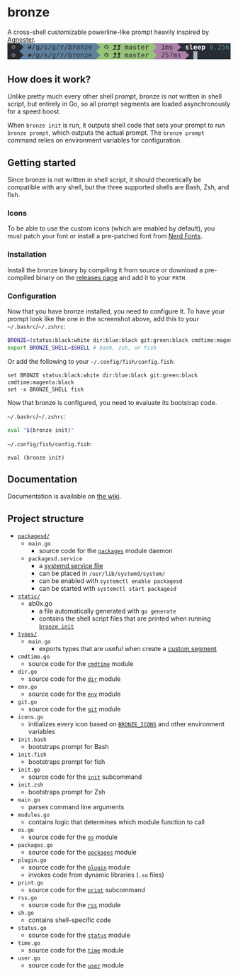 # bronze
A cross-shell customizable powerline-like prompt heavily inspired by [Agnoster](https://github.com/agnoster/agnoster-zsh-theme).<br/>
![](./sleep.png)

## How does it work?
Unlike pretty much every other shell prompt, bronze is not written in shell script, but entirely in Go, so all prompt segments are loaded asynchronously for a speed boost.

When `bronze init` is run, it outputs shell code that sets your prompt to run `bronze prompt`, which outputs the actual prompt. The `bronze prompt` command relies on environment variables for configuration.

## Getting started
Since bronze is not written in shell script, it should theoretically be compatible with any shell, but the three supported shells are Bash, Zsh, and fish.

### Icons
To be able to use the custom icons (which are enabled by default), you must patch your font or install a pre-patched font from [Nerd Fonts](https://github.com/ryanoasis/nerd-fonts).

### Installation
Install the bronze binary by compiling it from source or download a pre-compiled binary on the [releases page](https://github.com/reujab/bronze/releases) and add it to your `PATH`.

### Configuration
Now that you have bronze installed, you need to configure it. To have your prompt look like the one in the screenshot above, add this to your `~/.bashrc`/`~/.zshrc`:
```sh
BRONZE=(status:black:white dir:blue:black git:green:black cmdtime:magenta:black)
export BRONZE_SHELL=$SHELL # bash, zsh, or fish
```

Or add the following to your `~/.config/fish/config.fish`:
```fish
set BRONZE status:black:white dir:blue:black git:green:black cmdtime:magenta:black
set -x BRONZE_SHELL fish
```

Now that bronze is configured, you need to evaluate its bootstrap code.

`~/.bashrc`/`~/.zshrc`:
```sh
eval "$(bronze init)"
```

`~/.config/fish/config.fish`:
```fish
eval (bronze init)
```

## Documentation
Documentation is available on [the wiki](https://github.com/reujab/bronze/wiki).

## Project structure
* [`packagesd/`](packagesd)
	* `main.go`
		* source code for the [`packages`](https://github.com/reujab/bronze/wiki/Packages) module daemon
	* `packagesd.service`
		* a [systemd service file](https://www.freedesktop.org/software/systemd/man/systemd.service.html)
		* can be placed in `/usr/lib/systemd/system/`
		* can be enabled with `systemctl enable packagesd`
		* can be started with `systemctl start packagesd`
* [`static/`](static)
	* ab0x.go
		* a file automatically generated with `go generate`
		* contains the shell script files that are printed when running [`bronze init`](https://github.com/reujab/bronze/wiki#init)
* [`types/`](types)
	* `main.go`
		* exports types that are useful when create a [custom segment](https://github.com/reujab/bronze/wiki/Plugin)
* `cmdtime.go`
	* source code for the [`cmdtime`](https://github.com/reujab/bronze/wiki/Command-Time) module
* `dir.go`
	* source code for the [`dir`](https://github.com/reujab/bronze/wiki/Directory) module
* `env.go`
	* source code for the [`env`](https://github.com/reujab/bronze/wiki/Environment-Variable) module
* `git.go`
	* source code for the [`git`](https://github.com/reujab/bronze/wiki/Git) module
* `icons.go`
	* initializes every icon based on [`BRONZE_ICONS`](https://github.com/reujab/bronze/wiki#bronze_icons) and other environment variables
* `init.bash`
	* bootstraps prompt for Bash
* `init.fish`
	* bootstraps prompt for fish
* `init.go`
	* source code for the [`init`](https://github.com/reujab/bronze/wiki#init) subcommand
* `init.zsh`
	* bootstraps prompt for Zsh
* `main.go`
	* parses command line arguments
* `modules.go`
	* contains logic that determines which module function to call
* `os.go`
	* source code for the [`os`](https://github.com/reujab/bronze/wiki/OS) module
* `packages.go`
	* source code for the [`packages`](https://github.com/reujab/bronze/wiki/Packages) module
* `plugin.go`
	* source code for the [`plugin`](https://github.com/reujab/bronze/wiki/Plugin) module
	* invokes code from dynamic libraries (`.so` files)
* `print.go`
	* source code for the [`print`](https://github.com/reujab/bronze/wiki#print) subcommand
* `rss.go`
	* source code for the [`rss`](https://github.com/reujab/bronze/wiki/RSS) module
* `sh.go`
	* contains shell-specific code
* `status.go`
	* source code for the [`status`](https://github.com/reujab/bronze/wiki/Status) module
* `time.go`
	* source code for the [`time`](https://github.com/reujab/bronze/wiki/Time) module
* `user.go`
	* source code for the [`user`](https://github.com/reujab/bronze/wiki/User) module
